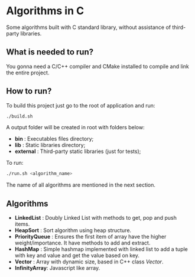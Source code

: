 # Algorithms in C

Some algorithms built with C standard library, without assistance of third-party libraries.

## What is needed to run?

You gonna need a C/C++ compiler and CMake installed to compile and link the entire project. 

## How to run?
To build this project just go to the root of application and run:

```bash
./build.sh
```

A output folder will be created in root with folders below:

- **bin** : Executables files directory;
- **lib** : Static libraries directory; 
- **external** : Third-party static libraries (just for tests);

To run:

```bash
./run.sh <algorithm_name>
```

The name of all algorithms are mentioned in the next section.

## Algorithms

- **LinkedList** : Doubly Linked List with methods to get, pop and push items.
- **HeapSort** : Sort algorithm using heap structure.
- **PriorityQueue** : Ensures the first item of array have the higher weight/importance. It have methods to add and extract.
- **HashMap** : Simple hashmap implemented with linked list to add a tuple with key and value and get the value based on key.
- **Vector** : Array with dynamic size, based in C++ class *Vector*.
- **InfinityArray**: Javascript like array.

